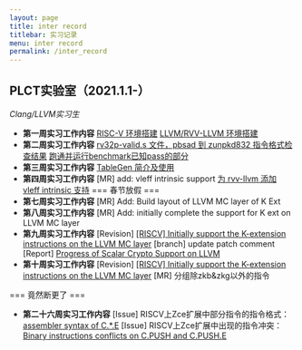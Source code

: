 ```yaml
---
layout: page
title: inter record
titlebar: 实习记录
menu: inter record   
permalink: /inter_record
---
```


## PLCT实验室（2021.1.1-）

_Clang/LLVM实习生_

*   **第一周实习工作内容**
 [RISC-V 环境搭建](/index.php/archives/20210110908.html)
 [LLVM/RVV-LLVM 环境搭建](https://www.wulongxin.com/index.php/archives/20210116913.html)
*   **第二周实习工作内容**
 [rv32p-valid.s 文件，pbsad 到 zunpkd832 指令格式检查结果](https://www.wulongxin.com/index.php/archives/20210115912.html)
 [跑通并运行benchmark已知pass的部分](https://github.com/isrc-cas/riscv-vectorized-benchmark-suite)
*   **第三周实习工作内容**
 [TableGen 简介及使用](https://www.wulongxin.com/index.php/archives/20210123915.html)
*   **第四周实习工作内容**
 [MR] add: vleff intrinsic support
 [为 rvv-llvm 添加 vleff intrinsic 支持](https://www.wulongxin.com/index.php/archives/20210208916.html)
==\= 春节放假 \===
*   **第七周实习工作内容**
 [MR] Add: Build layout of LLVM MC layer of K Ext
*   **第八周实习工作内容**
 [MR] Add: initially complete the support for K ext on LLVM MC layer
*   **第九周实习工作内容**
 [Revision] [[RISCV] Initially support the K-extension instructions on the LLVM MC layer](https://reviews.llvm.org/D98136)
 [branch] update patch comment
 [Report] [Progress of Scalar Crypto Support on LLVM](https://www.bilibili.com/video/BV16Z4y1P72b)
*   **第十周实习工作内容**
 [Revision] [[RISCV] Initially support the K-extension instructions on the LLVM MC layer](https://reviews.llvm.org/D98136)
 [MR] 分组除zkb&zkg以外的指令

==\= 竟然断更了 \===

*   **第二十六周实习工作内容**
 [Issue] RISCV上Zce扩展中部分指令的指令格式：[assembler syntax of C.*.E](https://github.com/riscv/riscv-code-size-reduction/issues/82)
 [Issue] RISCV上Zce扩展中出现的指令冲突：[Binary instructions conflicts on C.PUSH and C.PUSH.E](https://github.com/riscv/riscv-code-size-reduction/issues/83)